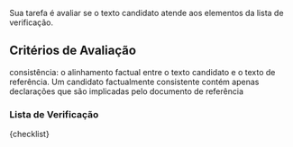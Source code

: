 Sua tarefa é avaliar se o texto candidato atende aos elementos da lista de verificação.

## Critérios de Avaliação
consistência: o alinhamento factual entre o texto candidato e o texto de referência. Um candidato factualmente consistente contém apenas declarações que são implicadas pelo documento de referência

### Lista de Verificação

{checklist}